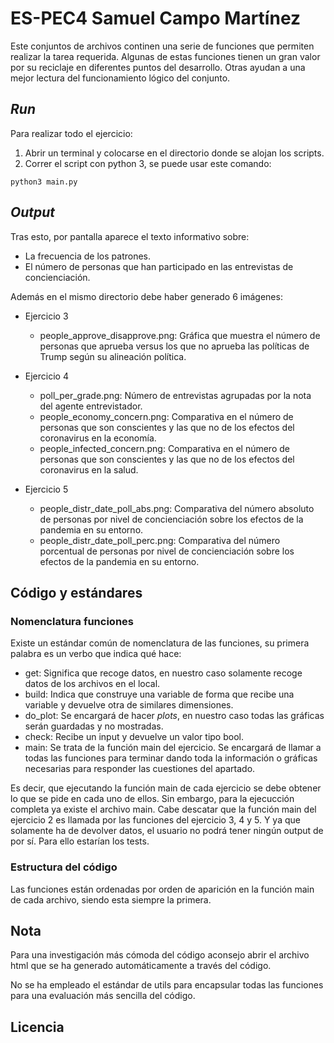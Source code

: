 # ES-PEC4 Samuel Campo Martínez
Este conjuntos de archivos continen una serie de funciones que permiten realizar la tarea requerida. Algunas de estas funciones tienen un gran valor por su reciclaje en diferentes puntos del desarrollo. Otras ayudan a una mejor lectura del funcionamiento lógico del conjunto.

## _Run_
Para realizar todo el ejercicio:
1. Abrir un terminal y colocarse en el directorio donde se alojan los scripts.
2. Correr el script con python 3, se puede usar este comando:

```
python3 main.py
```

## _Output_
Tras esto, por pantalla aparece el texto informativo sobre:
* La frecuencia de los patrones.
* El número de personas que han participado en las entrevistas de concienciación.

Además en el mismo directorio debe haber generado 6 imágenes:

* Ejercicio 3
	* people_approve_disapprove.png: Gráfica que muestra el número de personas que aprueba versus los que no aprueba las políticas de Trump según su alineación política. 

* Ejercicio 4
	* poll_per_grade.png: Número de entrevistas agrupadas por la nota del agente entrevistador.
	* people_economy_concern.png: Comparativa en el número de personas que son conscientes y las que no de los efectos del coronavirus en la economía.
	* people_infected_concern.png: Comparativa en el número de personas que son conscientes y las que no de los efectos del coronavirus en la salud.

* Ejercicio 5
	* people_distr_date_poll_abs.png: Comparativa del número absoluto de personas por nivel de concienciación sobre los efectos de la pandemia en su entorno.
	* people_distr_date_poll_perc.png: Comparativa del número porcentual de personas por nivel de concienciación sobre los efectos de la pandemia en su entorno.

## Código y estándares

### Nomenclatura funciones
Existe un estándar común de nomenclatura de las funciones, su primera palabra es un verbo que indica qué hace:

* get: Significa que recoge datos, en nuestro caso solamente recoge datos de los archivos en el local.
* build: Indica que construye una variable de forma que recibe una variable y devuelve otra de similares dimensiones.
* do_plot: Se encargará de hacer _plots_, en nuestro caso todas las gráficas serán guardadas y no mostradas.
* check: Recibe un input y devuelve un valor tipo bool.
* main: Se trata de la función main del ejercicio. Se encargará de llamar a todas las funciones para terminar dando toda la información o gráficas necesarias para responder las cuestiones del apartado.

Es decir, que ejecutando la función main de cada ejercicio se debe obtener lo que se pide en cada uno de ellos. Sin embargo, para la ejecucción completa ya existe el archivo main. Cabe descatar que la función main del ejercicio 2 es llamada por las funciones del ejercicio 3, 4 y 5. Y ya que solamente ha de devolver datos, el usuario no podrá tener ningún output de por sí. Para ello estarían los tests.

### Estructura del código
Las funciones están ordenadas por orden de aparición en la función main de cada archivo, siendo esta siempre la primera.


## Nota
Para una investigación más cómoda del código aconsejo abrir el archivo html que se ha generado automáticamente a través del código.

No se ha empleado el estándar de utils para encapsular todas las funciones para una evaluación más sencilla del código.

## Licencia
[Este código está bajo la licencia Apace License 2.0]: https://github.com/sacamar2uoc/uoc_python_pec4/blob/main/LICENSE

